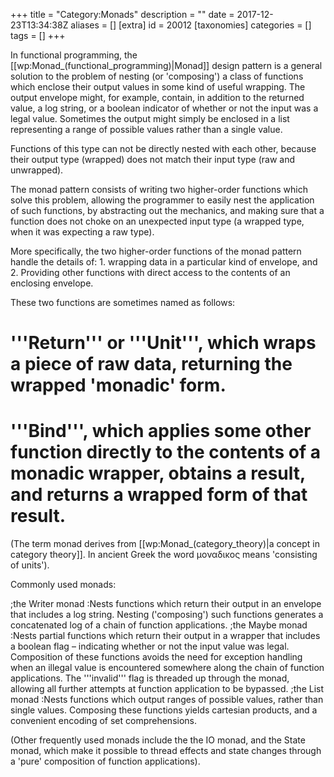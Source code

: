 +++
title = "Category:Monads"
description = ""
date = 2017-12-23T13:34:38Z
aliases = []
[extra]
id = 20012
[taxonomies]
categories = []
tags = []
+++

In functional programming, the [[wp:Monad_(functional_programming)|Monad]] design pattern is a general solution to the problem of nesting (or 'composing') a class of functions which enclose their output values in some kind of useful wrapping. The output envelope might, for example, contain, in addition to the returned value, a log string, or a boolean indicator of whether or not the input was a legal value. Sometimes the output might simply be enclosed in a list representing a range of possible values rather than a single value.

Functions of this type can not be directly nested with each other, because their output type (wrapped) does not match their input type (raw and unwrapped). 

The monad pattern consists of writing two higher-order functions which solve this problem, allowing the programmer to easily nest the application of such functions, by abstracting out the mechanics, and making sure that a function does not choke on an unexpected input type (a wrapped type, when it was expecting a raw type).

More specifically, the two higher-order functions of the monad pattern handle the details of: 1. wrapping data in a particular kind of envelope, and 2. Providing other functions with direct access to the contents of an enclosing envelope. 

These two functions are sometimes named as follows:

# '''Return''' or '''Unit''', which wraps a piece of raw data, returning the wrapped 'monadic' form. 
# '''Bind''', which applies some other function directly to the contents of a monadic wrapper, obtains a result, and returns a wrapped form of that result.


(The term monad derives from [[wp:Monad_(category_theory)|a concept in category theory]]. In ancient Greek the word μοναδικος means 'consisting of units').

Commonly used monads:
 
;the Writer monad
:Nests functions which return their output in an envelope that includes a log string. Nesting ('composing') such functions generates a concatenated log of a chain of function applications.
;the Maybe monad
:Nests partial functions which return their output in a wrapper that includes a boolean flag – indicating whether or not the input value was legal. Composition of these functions avoids the need for exception handling when an illegal value is encountered somewhere along the chain of function applications. The '''invalid''' flag is threaded up through the monad, allowing all further attempts at function application to be bypassed.
;the List monad
:Nests functions which output ranges of possible values, rather than single values. Composing these functions yields cartesian products, and a convenient encoding of set comprehensions.


(Other frequently used monads include the the IO monad, and the State monad, which make it possible to thread effects and state changes through a 'pure' composition of function applications).

